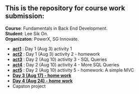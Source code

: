 ## This is the repository for course work submission:
**Course**: Fundamentals in Back End Development.
<br>**Student**: Lee Sik On.
<br>**Organizaton**: PowerX, SG Innovate.

- [**act1**](act1/README.md) : Day 1 (Aug 3) activity 1
- [**act2**](act2/README.md) : Day 1 (Aug 3) activity 2 - homework
- [**act3**](act3/README.md) : Day 2 (Aug 10) activity 3 - SQL Queries
- [**act4**](act4/README.md) : Day 2 (Aug 10) activity 4 - More SQL Queries
- [**act5**](act5/README.md) : Day 2 (Aug 10) activity 5 - homework: A simple MVC
- [**Day 3 (Aug 17) - home work**](https://github.com/encore428/backend-development/5e-swagger/)
- [**Day 4 (Aug 24) - home work**](https://github.com/encore428/backend-development/)
- Capston project
